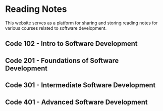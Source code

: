 # Reading Notes

This website serves as a platform for sharing and storing reading notes for various courses related to software development.

## Code 102 - Intro to Software Development

## Code 201 - Foundations of Software Development

## Code 301 - Intermediate Software Development

## Code 401 - Advanced Software Development

